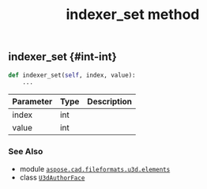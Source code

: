﻿---
title: indexer_set method
second_title: Aspose.CAD for Python via .NET API References
description: 
type: docs
weight: 30
url: /python-net/aspose.cad.fileformats.u3d.elements/u3dauthorface/indexer_set/
is_root: false
---

## indexer_set {#int-int}





```python
def indexer_set(self, index, value):
    ...
```


| Parameter | Type | Description |
| :- | :- | :- |
| index | int |  |
| value | int |  |



### See Also
* module [`aspose.cad.fileformats.u3d.elements`](../../)
* class [`U3dAuthorFace`](/cad/python-net/aspose.cad.fileformats.u3d.elements/u3dauthorface)

